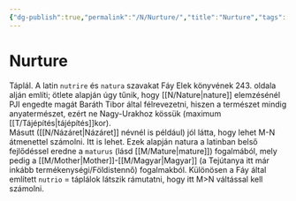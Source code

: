 ```yaml
---
{"dg-publish":true,"permalink":"/N/Nurture/","title":"Nurture","tags":["formatted🟢"],"created":"2023-10-20T01:24","updated":"2023-10-20T01:24"}
---
```



# Nurture

Táplál. A latin `nutrire` és `natura` szavakat Fáy Elek könyvének 243. oldala alján említi; ötlete alapján úgy tűnik, hogy [[N/Nature\|nature]] elemzésénél PJI engedte magát Baráth Tibor által félrevezetni, hiszen a természet mindig anyatermészet, ezért ne Nagy-Urakhoz kössük (maximum [[T/Tájépítés\|tájépítés]]kor).  
Másutt ([[N/Názáret\|Názáret]] névnél is például) jól látta, hogy lehet M-N átmenettel számolni. Itt is lehet. Ezek alapján natura a latinban belső fejlődéssel eredne a `maturus` (lásd [[M/Mature\|mature]]) fogalmából, mely pedig a [[M/Mother\|Mother]]-[[M/Magyar\|Magyar]] (a Tejútanya itt már inkább termékenységi/Földistennő) fogalmakból. Különösen a Fáy által említett `nutrio` = táplálok látszik rámutatni, hogy itt M>N váltással kell számolni.  